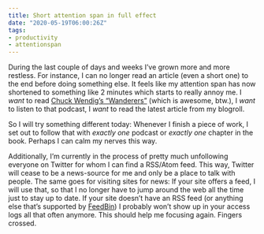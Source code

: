 ```yaml
---
title: Short attention span in full effect
date: "2020-05-19T06:00:26Z"
tags:
- productivity
- attentionspan
---
```


During the last couple of days and weeks I’ve grown more and more restless. For instance, I can no longer read an article (even a short one) to the end before doing something else. It feels like my attention span has now shortened to something like 2 minutes which starts to really annoy me. I *want* to read [Chuck Wendig’s “Wanderers”](http://terribleminds.com/ramble/project/wanderers/) (which is awesome, btw.), I *want* to listen to that podcast, I *want* to read the latest article from my blogroll.

So I will try something different today: Whenever I finish a piece of work, I set out to follow that with *exactly one* podcast or *exactly one* chapter in the book. Perhaps I can calm my nerves this way.

Additionally, I’m currently in the process of pretty much unfollowing everyone on Twitter for whom I can find a RSS/Atom feed. This way, Twitter will cease to be a news-source for me and only be a place to talk with people. The same goes for visiting sites for news: If your site offers a feed, I will use that, so that I no longer have to jump around the web all the time just to stay up to date. If your site doesn’t have an RSS feed (or anything else that’s supported by [FeedBin](https://feedbin.com/)) I probably won’t show up  in your access logs all that often anymore. This should help me focusing again. Fingers crossed.
